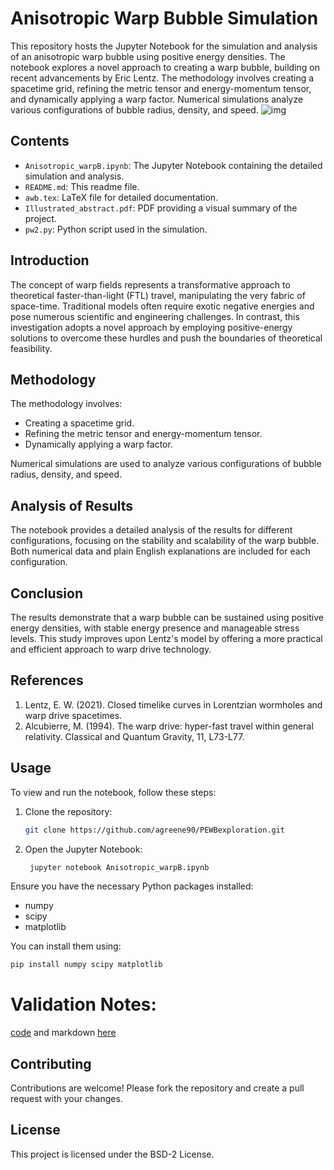 # Anisotropic Warp Bubble Simulation

This repository hosts the Jupyter Notebook for the simulation and analysis of an anisotropic warp bubble using positive energy densities. The notebook explores a novel approach to creating a warp bubble, building on recent advancements by Eric Lentz. The methodology involves creating a spacetime grid, refining the metric tensor and energy-momentum tensor, and dynamically applying a warp factor. Numerical simulations analyze various configurations of bubble radius, density, and speed.
![img](https://github.com/agreene90/PEWBexploration/blob/main/IMG_0645.jpeg)
## Contents

- `Anisotropic_warpB.ipynb`: The Jupyter Notebook containing the detailed simulation and analysis.
- `README.md`: This readme file.
- `awb.tex`: LaTeX file for detailed documentation.
- `Illustrated_abstract.pdf`: PDF providing a visual summary of the project.
- `pw2.py`: Python script used in the simulation.

## Introduction

The concept of warp fields represents a transformative approach to theoretical faster-than-light (FTL) travel, manipulating the very fabric of space-time. Traditional models often require exotic negative energies and pose numerous scientific and engineering challenges. In contrast, this investigation adopts a novel approach by employing positive-energy solutions to overcome these hurdles and push the boundaries of theoretical feasibility.

## Methodology

The methodology involves:
- Creating a spacetime grid.
- Refining the metric tensor and energy-momentum tensor.
- Dynamically applying a warp factor.

Numerical simulations are used to analyze various configurations of bubble radius, density, and speed.

## Analysis of Results

The notebook provides a detailed analysis of the results for different configurations, focusing on the stability and scalability of the warp bubble. Both numerical data and plain English explanations are included for each configuration.

## Conclusion

The results demonstrate that a warp bubble can be sustained using positive energy densities, with stable energy presence and manageable stress levels. This study improves upon Lentz's model by offering a more practical and efficient approach to warp drive technology.

## References

1. Lentz, E. W. (2021). Closed timelike curves in Lorentzian wormholes and warp drive spacetimes.
2. Alcubierre, M. (1994). The warp drive: hyper-fast travel within general relativity. Classical and Quantum Gravity, 11, L73-L77.
## Usage

To view and run the notebook, follow these steps:

1. Clone the repository:
    ```bash
    git clone https://github.com/agreene90/PEWBexploration.git
    ```
2. Open the Jupyter Notebook:
   ```bash
    jupyter notebook Anisotropic_warpB.ipynb
   ```

Ensure you have the necessary Python packages installed:
- numpy
- scipy
- matplotlib

You can install them using:
```bash
pip install numpy scipy matplotlib
```

# Validation Notes:
[code](https://github.com/HermiTech-LLC/PEWBexploration/blob/main/Validation/pewVal.py) and markdown [here](https://github.com/HermiTech-LLC/PEWBexploration/blob/main/Validation/README.md)
## Contributing

Contributions are welcome! Please fork the repository and create a pull request with your changes.

## License

This project is licensed under the BSD-2 License.

